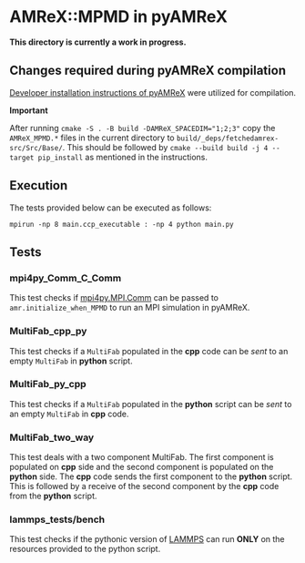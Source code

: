 # AMReX::MPMD in pyAMReX
**This directory is currently a work in progress.**

## Changes required during pyAMReX compilation
[Developer installation instructions of pyAMReX](https://pyamrex.readthedocs.io/en/latest/install/cmake.html#developers) were utilized for compilation.

**Important**

After running `cmake -S . -B build -DAMReX_SPACEDIM="1;2;3"` copy the `AMReX_MPMD.*` files in the current directory to `build/_deps/fetchedamrex-src/Src/Base/`.
This should be followed by `cmake --build build -j 4 --target pip_install` as mentioned in the instructions.

## Execution
The tests provided below can be executed as follows:

`mpirun -np 8 main.ccp_executable : -np 4 python main.py`

## Tests

### mpi4py_Comm_C_Comm
This test checks if [mpi4py.MPI.Comm](https://mpi4py.readthedocs.io/en/stable/reference/mpi4py.MPI.Comm.html#mpi4py.MPI.Comm) 
can be passed to `amr.initialize_when_MPMD` to run an MPI simulation in pyAMReX.

### MultiFab_cpp_py
This test checks if a `MultiFab` populated in the **cpp** code can be *sent* to an empty `MultiFab` in **python** script.

### MultiFab_py_cpp
This test checks if a `MultiFab` populated in the **python** script can be *sent* to an empty `MultiFab` in **cpp** code.

### MultiFab_two_way
This test deals with a two component MultiFab. The first component is populated on **cpp** side and
 the second component is populated on the **python** side.
The **cpp** code sends the first component to the **python** script.
This is followed by a receive of the second component by the **cpp** code from the **python** script.

### lammps_tests/bench
This test checks if the pythonic version of [LAMMPS](https://docs.lammps.org/Python_launch.html#running-lammps-and-python-in-parallel-with-mpi)
can run **ONLY** on the resources provided to the python script.
